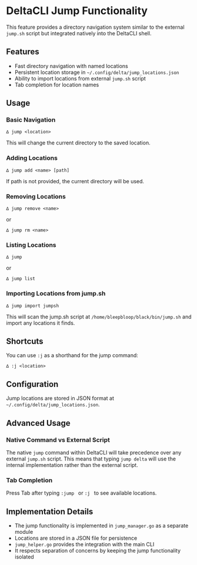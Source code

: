 # DeltaCLI Jump Functionality

This feature provides a directory navigation system similar to the external `jump.sh` script but integrated natively into the DeltaCLI shell.

## Features

- Fast directory navigation with named locations
- Persistent location storage in `~/.config/delta/jump_locations.json`
- Ability to import locations from external `jump.sh` script
- Tab completion for location names

## Usage

### Basic Navigation

```
∆ jump <location>
```

This will change the current directory to the saved location.

### Adding Locations

```
∆ jump add <name> [path]
```

If path is not provided, the current directory will be used.

### Removing Locations

```
∆ jump remove <name>
```

or

```
∆ jump rm <name>
```

### Listing Locations

```
∆ jump
```

or

```
∆ jump list
```

### Importing Locations from jump.sh

```
∆ jump import jumpsh
```

This will scan the jump.sh script at `/home/bleepbloop/black/bin/jump.sh` and import any locations it finds.

## Shortcuts

You can use `:j` as a shorthand for the jump command:

```
∆ :j <location>
```

## Configuration

Jump locations are stored in JSON format at `~/.config/delta/jump_locations.json`.

## Advanced Usage

### Native Command vs External Script

The native `jump` command within DeltaCLI will take precedence over any external `jump.sh` script. This means that typing `jump delta` will use the internal implementation rather than the external script.

### Tab Completion

Press Tab after typing `:jump ` or `:j ` to see available locations.

## Implementation Details

- The jump functionality is implemented in `jump_manager.go` as a separate module
- Locations are stored in a JSON file for persistence
- `jump_helper.go` provides the integration with the main CLI
- It respects separation of concerns by keeping the jump functionality isolated